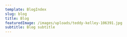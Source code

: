 ```yaml
---
template: BlogIndex
slug: blog
title: Blog
featuredImage: /images/uploads/teddy-kelley-106391.jpg
subtitle: Blog subtitle
---
```


